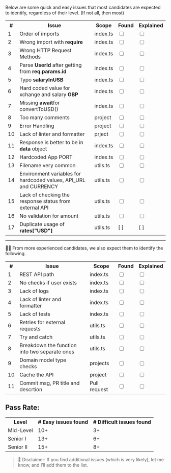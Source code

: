 Below are some quick and easy issues that most candidates are expected to identify, regardless of their level. (If not all, then most)
<table>
    <tr>
        <th>#</th>
        <th>Issue</th>
        <th>Scope</th>
        <th>Found</th>
        <th>Explained</th>
    </tr>
    <tr>
        <td>1</td>
        <td>Order of imports</td>
        <td>index.ts</td>
        <td><input type="checkbox"></td>
        <td><input type="checkbox"></td>
    </tr>
    <tr>
        <td>2</td>
        <td>Wrong import with <strong>require</strong></td>
        <td>index.ts</td>
        <td><input type="checkbox"></td>
        <td><input type="checkbox"></td>
    </tr>
    <tr>
        <td>3</td>
        <td>Wrong HTTP Request Methods</td>
        <td>index.ts</td>
        <td><input type="checkbox"></td>
        <td><input type="checkbox"></td>
    </tr>
    <tr>
        <td>4</td>
        <td>Parse <strong>UserId</strong> after getting from <strong>req.params.id</strong></td>
        <td>index.ts</td>
        <td><input type="checkbox"></td>
        <td><input type="checkbox"></td>
    </tr>
    <tr>
        <td>5</td>
        <td>Typo <strong>salaryInUSB</strong></td>
        <td>index.ts</td>
        <td><input type="checkbox"></td>
        <td><input type="checkbox"></td>
    </tr>
    <tr>
        <td>6</td>
        <td>Hard coded value for xchange and salary <strong>GBP</strong></td>
        <td>index.ts</td>
        <td><input type="checkbox"></td>
        <td><input type="checkbox"></td>
    </tr>
    <tr>
        <td>7</td>
        <td>Missing <strong>await</strong>for convertToUSD()</td>
        <td>index.ts</td>
        <td><input type="checkbox"></td>
        <td><input type="checkbox"></td>
    </tr>
    <tr>
        <td>8</td>
        <td>Too many comments</td>
        <td>project</td>
        <td><input type="checkbox"></td>
        <td><input type="checkbox"></td>
    </tr>
    <tr>
        <td>9</td>
        <td>Error Handling</td>
        <td>project</td>
        <td><input type="checkbox"></td>
        <td><input type="checkbox"></td>
    </tr>
    <tr>
        <td>10</td>
        <td>Lack of linter and formatter</td>
        <td>prject</td>
        <td><input type="checkbox"></td>
        <td><input type="checkbox"></td>
    </tr>
    <tr>
        <td>11</td>
        <td>Response is better to be in <strong>data</strong> object</td>
        <td>index.ts</td>
        <td><input type="checkbox"></td>
        <td><input type="checkbox"></td>
    </tr>
    <tr>
        <td>12</td>
        <td>Hardcoded App PORT</td>
        <td>index.ts</td>
        <td><input type="checkbox"></td>
        <td><input type="checkbox"></td>
    </tr>
    <tr>
        <td>13</td>
        <td>Filename very common</td>
        <td>utils.ts</td>
        <td><input type="checkbox"></td>
        <td><input type="checkbox"></td>
    </tr>
    <tr>
        <td>14</td>
        <td>Environment variables for hardcoded values, API_URL and CURRENCY</td>
        <td>utils.ts</td>
        <td><input type="checkbox"></td>
        <td><input type="checkbox"></td>
    </tr>
    <tr>
        <td>15</td>
        <td>Lack of checking the response status from external API</td>
        <td>utils.ts</td>
        <td><input type="checkbox"></td>
        <td><input type="checkbox"></td>
    </tr>
    <tr>
        <td>16</td>
        <td>No validation for amount</td>
        <td>utils.ts</td>
        <td><input type="checkbox"></td>
        <td><input type="checkbox"></td>
    </tr>
    <tr>
        <td>17</td>
        <td>Duplicate usage of <strong>rates["USD"]</strong></td>
        <td>utils.ts</td>
        <td>[ ]</td>
        <td>[ ]</td>
    </tr>
    
</table>

---------

🥷🏻 From more experienced candidates, we also expect them to identify the following.

<table>
    <tr>
        <th>#</th>
        <th>Issue</th>
         <th>Scope</th>
        <th>Found</th>
        <th>Explained</th>
    </tr>
    <tr>
        <td>1</td>
        <td>REST API path</td>
        <td>index.ts</td>
        <td><input type="checkbox"></td>
        <td><input type="checkbox"></td>
    </tr>
    <tr>
        <td>2</td>
        <td>No checks if user exists</td>
        <td>index.ts</td>
        <td><input type="checkbox"></td>
        <td><input type="checkbox"></td>
    </tr>
    <tr>
        <td>3</td>
        <td>Lack of logs</td>
        <td>index.ts</td>
        <td><input type="checkbox"></td>
        <td><input type="checkbox"></td>
    </tr>
    <tr>
        <td>4</td>
        <td>Lack of linter and formatter</strong></td>
        <td>index.ts</td>
        <td><input type="checkbox"></td>
        <td><input type="checkbox"></td>
    </tr>
    <tr>
        <td>5</td>
        <td>Lack of tests</td>
        <td>index.ts</td>
        <td><input type="checkbox"></td>
        <td><input type="checkbox"></td>
    </tr>
    <tr>
        <td>6</td>
        <td>Retries for external requests</td>
        <td>utils.ts</td>
        <td><input type="checkbox"></td>
        <td><input type="checkbox"></td>
    </tr>
    <tr>
        <td>7</td>
        <td>Try and catch</td>
        <td>utils.ts</td>
        <td><input type="checkbox"></td>
        <td><input type="checkbox"></td>
    </tr>
    <tr>
        <td>8</td>
        <td>Breakdown the function into two separate ones</td>
        <td>utils.ts</td>
        <td><input type="checkbox"></td>
        <td><input type="checkbox"></td>
    </tr>
     <tr>
        <td>9</td>
        <td>Domain model type checks</td>
        <td>projects</td>
        <td><input type="checkbox"></td>
        <td><input type="checkbox"></td>
    </tr>
    <tr>
        <td>10</td>
        <td>Cache the API</td>
        <td>project</td>
        <td><input type="checkbox"></td>
        <td><input type="checkbox"></td>
    </tr>
    <tr>
        <td>11</td>
        <td>Commit msg, PR title and descrtion</td>
        <td>Pull request</td>
        <td><input type="checkbox"></td>
        <td><input type="checkbox"></td>
    </tr>
    
</table>

## Pass Rate:
<table>
<tr>
        <th>Level</th>
        <th># Easy issues found</th>
        <th># Difficult issues found </th>
    </tr>
    <tr>
        <td>Mid-Level</td>
        <td>10+</td>
        <td>3+</td>
    </tr>
    <tr>
        <td>Senior I</td>
        <td>13+</td>
        <td>6+</td>
    </tr>
    <tr>
        <td>Senior II</td>
        <td>15+</td>
        <td>8+</td>
    </tr>
</table>

> 🔔 Disclaimer: If you find additional issues (which is very likely), let me know, and I’ll add them to the list.